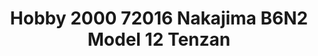 ---
title: "Hobby 2000 72016 Nakajima B6N2 Model 12 Tenzan"
price: TBA
desc: ""
img_path: "/assets/img/H2K72016.jpg"
brand: AMMO
available: false
special_offer: false
new: false
soon: false
cat: "Plasticne-Makete"
subcat: "PM-HOBBY-2000"
subsubcat: ""
sifra: "H2K72016"
---